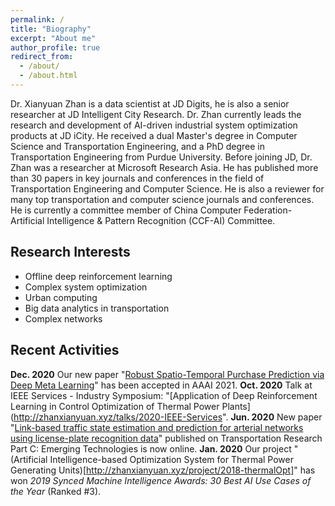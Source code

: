 ```yaml
---
permalink: /
title: "Biography"
excerpt: "About me"
author_profile: true
redirect_from: 
  - /about/
  - /about.html
---
```


Dr. Xianyuan Zhan is a data scientist at JD Digits, he is also a senior researcher at JD Intelligent City Research. Dr. Zhan currently leads the research and development of AI-driven industrial system optimization products at JD iCity. He received a dual Master's degree in Computer Science and Transportation Engineering, and a PhD degree in Transportation Engineering from Purdue University. Before joining JD, Dr. Zhan was a researcher at Microsoft Research Asia. He has published more than 30 papers in key journals and conferences in the field of Transportation Engineering and Computer Science. He is also a reviewer for many top transportation and computer science journals and conferences. He is currently a committee member of China Computer Federation-Artificial Intelligence & Pattern Recognition (CCF-AI) Committee. 

Research Interests
---
* Offline deep reinforcement learning
* Complex system optimization
* Urban computing
* Big data analytics in transportation
* Complex networks

Recent Activities
---
<b>Dec. 2020</b> Our new paper "[Robust Spatio-Temporal Purchase Prediction via Deep Meta Learning](http://zhanxianyuan.xyz/publication/2021-AAAI_purchase)" has been accepted in AAAI 2021.
<b>Oct. 2020</b> Talk at IEEE Services - Industry Symposium: "[Application of Deep Reinforcement Learning in Control Optimization of Thermal Power Plants](http://zhanxianyuan.xyz/talks/2020-IEEE-Services".
<b>Jun. 2020</b> New paper "[Link-based traffic state estimation and prediction for arterial networks using license-plate recognition data](http://zhanxianyuan.xyz/publication/2020-Network-LPR-PartC)" published on Transportation Research Part C: Emerging Technologies is now online.
<b>Jan. 2020</b> Our project "(Artificial Intelligence-based Optimization System for Thermal Power Generating Units)[http://zhanxianyuan.xyz/project/2018-thermalOpt]" has won <i>2019 Synced Machine Intelligence Awards: 30 Best AI Use Cases of the Year</i> (Ranked #3).